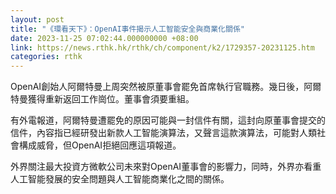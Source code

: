 ```yaml
---
layout: post
title: "《環看天下》：OpenAI事件揭示人工智能安全與商業化關係"
date: 2023-11-25 07:02:44.000000000 +08:00
link: https://news.rthk.hk/rthk/ch/component/k2/1729357-20231125.htm
categories: rthk
---
```


OpenAI創始人阿爾特曼上周突然被原董事會罷免首席執行官職務。幾日後，阿爾特曼獲得重新返回工作崗位。董事會須要重組。

有外電報道，阿爾特曼遭罷免的原因可能與一封信件有關，這封向原董事會提交的信件，內容指已經研發出新款人工智能演算法，又聲言這款演算法，可能對人類社會構成威脅，但OpenAI拒絕回應這項報道。

外界關注最大投資方微軟公司未來對OpenAI董事會的影響力，同時，外界亦看重人工智能發展的安全問題與人工智能商業化之間的關係。
